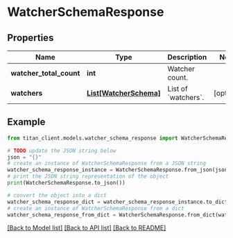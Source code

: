 # WatcherSchemaResponse


## Properties

Name | Type | Description | Notes
------------ | ------------- | ------------- | -------------
**watcher_total_count** | **int** | Watcher count. | 
**watchers** | [**List[WatcherSchema]**](WatcherSchema.md) | List of &#x60;watchers&#x60;. | [optional] 

## Example

```python
from titan_client.models.watcher_schema_response import WatcherSchemaResponse

# TODO update the JSON string below
json = "{}"
# create an instance of WatcherSchemaResponse from a JSON string
watcher_schema_response_instance = WatcherSchemaResponse.from_json(json)
# print the JSON string representation of the object
print(WatcherSchemaResponse.to_json())

# convert the object into a dict
watcher_schema_response_dict = watcher_schema_response_instance.to_dict()
# create an instance of WatcherSchemaResponse from a dict
watcher_schema_response_from_dict = WatcherSchemaResponse.from_dict(watcher_schema_response_dict)
```
[[Back to Model list]](../README.md#documentation-for-models) [[Back to API list]](../README.md#documentation-for-api-endpoints) [[Back to README]](../README.md)


